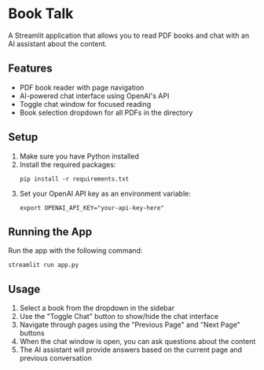 # Book Talk

A Streamlit application that allows you to read PDF books and chat with an AI assistant about the content.

## Features

- PDF book reader with page navigation
- AI-powered chat interface using OpenAI's API
- Toggle chat window for focused reading
- Book selection dropdown for all PDFs in the directory

## Setup

1. Make sure you have Python installed
2. Install the required packages:
   ```
   pip install -r requirements.txt
   ```
3. Set your OpenAI API key as an environment variable:
   ```
   export OPENAI_API_KEY="your-api-key-here"
   ```

## Running the App

Run the app with the following command:
```
streamlit run app.py
```

## Usage

1. Select a book from the dropdown in the sidebar
2. Use the "Toggle Chat" button to show/hide the chat interface
3. Navigate through pages using the "Previous Page" and "Next Page" buttons
4. When the chat window is open, you can ask questions about the content
5. The AI assistant will provide answers based on the current page and previous conversation